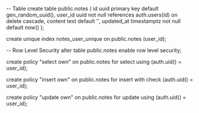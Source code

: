 -- Table
create table public.notes (
  id uuid primary key default gen_random_uuid(),
  user_id uuid not null references auth.users(id) on delete cascade,
  content text default '',
  updated_at timestamptz not null default now()
);

create unique index notes_user_unique on public.notes (user_id);

-- Row Level Security
alter table public.notes enable row level security;

create policy "select own" on public.notes
  for select using (auth.uid() = user_id);

create policy "insert own" on public.notes
  for insert with check (auth.uid() = user_id);

create policy "update own" on public.notes
  for update using (auth.uid() = user_id);